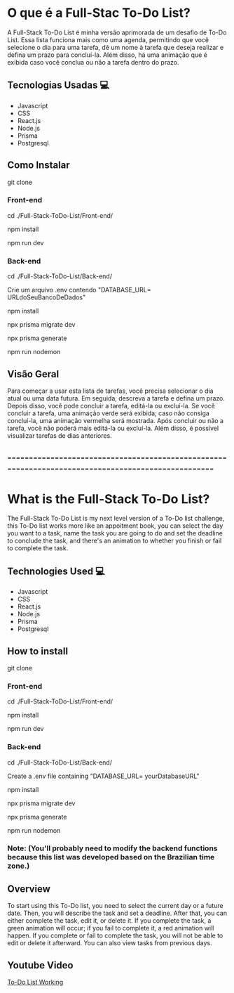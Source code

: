 # O que é a Full-Stac To-Do List?
A Full-Stack To-Do List é minha versão aprimorada de um desafio de To-Do List. Essa lista funciona mais como uma agenda, permitindo que você selecione o dia para uma tarefa, dê um nome à tarefa que deseja realizar e defina um prazo para concluí-la. Além disso, há uma animação que é exibida caso você conclua ou não a tarefa dentro do prazo.


## Tecnologias Usadas 💻
  - Javascript
  - CSS
  - React.js
  - Node.js
  - Prisma
  - Postgresql

## Como Instalar
  git clone

### Front-end
  cd ./Full-Stack-ToDo-List/Front-end/
  
  npm install
  
  npm run dev

### Back-end
cd ./Full-Stack-ToDo-List/Back-end/

Crie um arquivo .env contendo "DATABASE_URL= URLdoSeuBancoDeDados"

npm install

npx prisma migrate dev

npx prisma generate

npm run nodemon

## Visão Geral

Para começar a usar esta lista de tarefas, você precisa selecionar o dia atual ou uma data futura. Em seguida, descreva a tarefa e defina um prazo. Depois disso, você pode concluir a tarefa, editá-la ou excluí-la.
Se você concluir a tarefa, uma animação verde será exibida; caso não consiga concluí-la, uma animação vermelha será mostrada. Após concluir ou não a tarefa, você não poderá mais editá-la ou excluí-la.
Além disso, é possível visualizar tarefas de dias anteriores.

## ---------------------------------------------------------------------------------------------------

# What is the Full-Stack To-Do List?
The Full-Stack To-Do List is my next level version of a To-Do list challenge, this To-Do list works more like an appoitment book, you can select the day you want to a task, 
name the task you are going to do and set the deadline to conclude the task, and there's an animation to whether you finish or fail to complete the task. 


## Technologies Used 💻
  - Javascript
  - CSS
  - React.js
  - Node.js
  - Prisma
  - Postgresql

## How to install
  git clone
### Front-end
  cd ./Full-Stack-ToDo-List/Front-end/
  
  npm install
  
  npm run dev

### Back-end
cd ./Full-Stack-ToDo-List/Back-end/

Create a .env file containing "DATABASE_URL= yourDatabaseURL"

npm install

npx prisma migrate dev

npx prisma generate

npm run nodemon

### Note: (You'll probably need to modify the backend functions because this list was developed based on the Brazilian time zone.)

## Overview
To start using this To-Do list, you need to select the current day or a future date. Then, you will describe the task and set a deadline. After that, you can either complete the task, 
edit it, or delete it. If you complete the task, a green animation will occur; if you fail to complete it, a red animation will happen. If you complete or fail to complete the task, you will not be able to edit or delete it afterward. 
You can also view tasks from previous days.

## Youtube Video
[To-Do List Working](https://youtu.be/rgj-jfDJczE)
